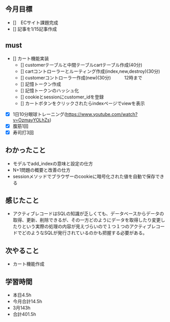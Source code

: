 
## 今月目標
- []　ECサイト課題完成
- [] 記事を1/15記事作成


## must
- [] カート機能実装
  - [] customerテーブルと中間テーブルcartテーブル作成(40分)
  - [] cartコントローラーとルーティング作成(index,new,destroy)(30分)
  - [] customerコントローラー作成(new)(30分)　　　12時まで
  - [] 記憶トークン作成
  - [] 記憶トークンのハッシュ化
  - [] cookieとsessionにcustomer_idを登録
  - [] カートボタンをクリックされたらindexページでviewを表示
- [x] 1日10分眼球トレーニング(https://www.youtube.com/watch?v=OzmayYOLhZs)
- [x] 腹筋1回
- [x] 寿司打3回

## わかったこと
- モデルでadd_indexの意味と設定の仕方
- N+1問題の概要と改善の仕方
- sessionメソッドでブラウザーのcookieに暗号化された値を自動で保存できる
  
## 感じたこと
- アクティブレコードはSQLの知識が乏しくても、データベースからデータの取得、更新、削除できるが、その一方どのようにデータを取得したり変更したりという実際の処理の内容が見えづらいので１つ１つのアクティブレコードでどのようなSQLが発行されているのかも把握する必要がある。
  
## 次やること
  - カート機能作成

## 学習時間
  - 本日4.5h
  - 今月合計14.5h
  - 3月143h
  - 合計401.5h
